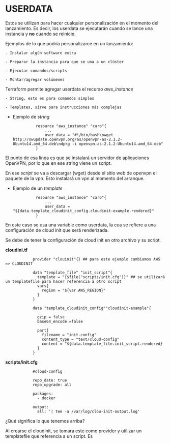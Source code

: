 #                   USERDATA

Estos se utilizan para hacer cualquier personalización en el momento del lanzamiento. Es decir, los userdata se ejecutarán cuando se lance una instancia y **no** cuando se reinicie.

Ejemplos de lo que podría personalizarce en un lanzamiento:

    - Instalar algún software extra

    - Preparar la instancia para que se una a un clúster

    - Ejecutar comandos/scripts

    - Montar/agregar volúmenes

Terraform permite agregar userdata el recurso *aws_instance*

    - String, esto es para comandos simples

    - Templates, sirve para instrucciones más complejas

- Ejemplo de *string*

                resource "aws_instance" "caro"{
                    ...
                    user_data = "#!/bin/bash\nwget http://swupdate.openvpn.org/as/openvpn-as-2.1.2-Ubuntu14.amd_64.deb\ndpkg -i openvpn-as-2.1.2-Ubuntu14.amd_64.deb"
                }

El punto de esa línea es que se instalará un servidor de aplicaciones OpenVPN, por lo que en ese string viene un script.

En ese *script* se va a descargar (wget) desde el sitio web de openvpn el paquete de la vpn. Esto instalará un vpn al momento del arranque.

- Ejemplo de un *template*

                resource "aws_instance" "caro"{
                    ...
                    user_data = "${data.template_cloudinit_config.cloudinit-example.rendered}"
                }

En este caso se usa una variable como userdata, la cua se refiere a una configuración de cloud init que será renderizada.

Se debe de tener la configuración de cloud init en otro archivo y su script.

**cloudini.tf**

                provider "clouinit"{} ## para este ejemplo cambiamos AWS => CLOUDINIT

                data "template_file" "init_script"{
                  template = "{$file("scripts/init.cfg")}" ## se utilizará un templatefile para hacer referencia a otro script
                  vars{
                    region = "${var.AWS_REGION}"
                  }
                }

                data "template_cloudinit_config""cloudinit-example"{
                  
                  gzip = false
                  base64_encode =false

                  part{
                    filename = "init.config"
                    content_type = "text/cloud-config"
                    content = "${data.template_file.init_script.rendered}
                  }
                }

**scripts/init.cfg**

                #cloud-config

                repo_date: true
                repo_upgrade: all

                packages:
                  - docker

                output:
                  all: '| tee -a /var/log/clou-init-output.log'

¿Qué significa lo que tenemos arriba?

Al crearse el cloudinit, se tomará este como provider y utilizar un templatefile que referencia a un script. Es